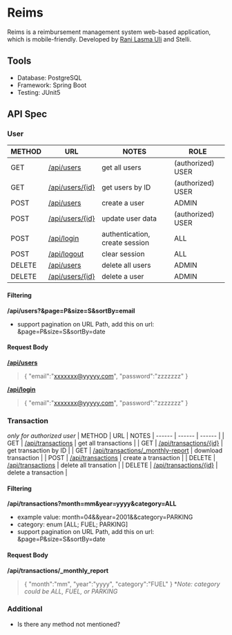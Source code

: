# Reims
Reims is a reimbursement management system web-based application, which is mobile-friendly. Developed by [Rani Lasma Uli][myGithub] and Stelli.
## Tools
  - Database: PostgreSQL
  - Framework: Spring Boot
  - Testing: JUnit5

## API Spec

### User
| METHOD | URL | NOTES | ROLE
| ------ | ------ | ------ | ------ |
| GET | [/api/users][PlUser] | get all users | (authorized) USER
| GET | [/api/users/{id}][PlUserId] | get users by ID | (authorized) USER
| POST | [/api/users][PlUser] | create a user | ADMIN | ADMIN
| POST | [/api/users/{id}][PlUserId] | update user data | (authorized) USER
| POST | [/api/login][PlLogin] | authentication, create session | ALL
| POST | [/api/logout][PlLogout] | clear session | ALL
| DELETE | [/api/users][PlUser] | delete all users | ADMIN
| DELETE | [/api/users/{id}][PlUserId] | delete a user | ADMIN

#### Filtering
**/api/users?&page=P&size=S&sortBy=email**
- support pagination on URL Path, add this on url: &page=P&size=S&sortBy=date

#### Request Body
**[/api/users][PlUser]**
> {
> "email":"xxxxxxx@yyyyy.com",
> "password":"zzzzzzz"
> }

**[/api/login][PlLogin]**
> {
> "email":"xxxxxxx@yyyyy.com",
> "password":"zzzzzzz"
> }

### Transaction
*only for authorized user*
| METHOD | URL | NOTES
| ------ | ------ | ------ |
| GET | [/api/transactions][PlTransaction] | get all transactions |
| GET | [/api/transactions/{id}][PlTransactionId] | get transaction by ID |
| GET | [/api/transactions/_monthly-report][PlTransactionReport] | download transaction |
| POST | [/api/transactions][PlTransaction] | create a transaction |
| DELETE | [/api/transactions][PlTransaction] | delete all transation |
| DELETE | [/api/transactions/{id}][PlTransactionId] | delete a transaction |

#### Filtering
**/api/transactions?month=mm&year=yyyy&category=ALL**
- example value: month=04&&year=2001&&category=PARKING
- category: enum [ALL; FUEL; PARKING]
- support pagination on URL Path, add this on url: &page=P&size=S&sortBy=date
#### Request Body
**/api/transactions/_monthly_report**
> {
> "month":"mm",
> "year":"yyyy",
> "category":"FUEL"
> }
**Note: category could be ALL, FUEL, or PARKING*



### Additional

 - Is there any method not mentioned?

   [mygithub]: <https://github.com/ranisianipar>
   [PlUser]: <https://localhost:8080/api/users>
   [PlUserId]: <https://localhost:8080/api/users/1>
   [PlLogin]: <https://localhost:8080/api/login>
   [PlLogout]: <https://localhost:8080/api/logout>
   
   [PlTransaction]: <https://localhost:8080/transactions>
   [PlTransactionId]: <https://localhost:8080/transactions/1>
   [PlTransactionReport]: <https://localhost:8080/transactions/_monthly_report>
   
   
  